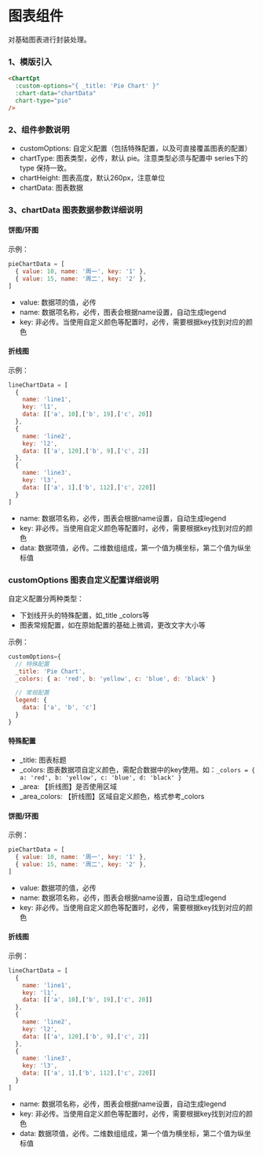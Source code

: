 # 图表组件
对基础图表进行封装处理。

### 1、模版引入
```html
<ChartCpt
  :custom-options="{ _title: 'Pie Chart' }"
  :chart-data="chartData"
  chart-type="pie"
/>
```
### 2、组件参数说明
- customOptions: 自定义配置（包括特殊配置，以及可直接覆盖图表的配置）
- chartType: 图表类型，必传，默认 pie。注意类型必须与配置中 series下的type 保持一致。
- chartHeight: 图表高度，默认260px，注意单位
- chartData: 图表数据

### 3、chartData 图表数据参数详细说明
#### 饼图/环图
示例：
```js
pieChartData = [
  { value: 10, name: '周一', key: '1' },
  { value: 15, name: '周二', key: '2' },
]
```
- value: 数据项的值，必传
- name: 数据项名称，必传，图表会根据name设置，自动生成legend
- key: 非必传。当使用自定义颜色等配置时，必传，需要根据key找到对应的颜色

#### 折线图
示例：
```js
lineChartData = [
  {
    name: 'line1',
    key: 'l1',
    data: [['a', 10],['b', 19],['c', 20]]
  },
  {
    name: 'line2',
    key: 'l2',
    data: [['a', 120],['b', 9],['c', 2]]
  },
  {
    name: 'line3',
    key: 'l3',
    data: [['a', 1],['b', 112],['c', 220]]
  }
]
```
- name: 数据项名称，必传，图表会根据name设置，自动生成legend
- key: 非必传。当使用自定义颜色等配置时，必传，需要根据key找到对应的颜色
- data: 数据项值，必传。二维数组组成，第一个值为横坐标，第二个值为纵坐标值


### customOptions 图表自定义配置详细说明
自定义配置分两种类型：
- 下划线开头的特殊配置，如_title _colors等
- 图表常规配置，如在原始配置的基础上微调，更改文字大小等

示例：
```js
customOptions={
  // 特殊配置
  _title: 'Pie Chart', 
  _colors: { a: 'red', b: 'yellow', c: 'blue', d: 'black' }

  // 常规配置
  legend: {
    data: ['a', 'b', 'c']
  }
}
```

#### 特殊配置
- _title: 图表标题
- _colors: 图表数据项自定义颜色，需配合数据中的key使用。如：```_colors = { a: 'red', b: 'yellow', c: 'blue', d: 'black' }```
- _area: 【折线图】是否使用区域
- _area_colors: 【折线图】区域自定义颜色，格式参考_colors


#### 饼图/环图
示例：
```js
pieChartData = [
  { value: 10, name: '周一', key: '1' },
  { value: 15, name: '周二', key: '2' },
]
```
- value: 数据项的值，必传
- name: 数据项名称，必传，图表会根据name设置，自动生成legend
- key: 非必传。当使用自定义颜色等配置时，必传，需要根据key找到对应的颜色

#### 折线图
示例：
```js
lineChartData = [
  {
    name: 'line1',
    key: 'l1',
    data: [['a', 10],['b', 19],['c', 20]]
  },
  {
    name: 'line2',
    key: 'l2',
    data: [['a', 120],['b', 9],['c', 2]]
  },
  {
    name: 'line3',
    key: 'l3',
    data: [['a', 1],['b', 112],['c', 220]]
  }
]
```
- name: 数据项名称，必传，图表会根据name设置，自动生成legend
- key: 非必传。当使用自定义颜色等配置时，必传，需要根据key找到对应的颜色
- data: 数据项值，必传。二维数组组成，第一个值为横坐标，第二个值为纵坐标值

